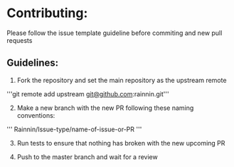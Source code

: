# Contributing:

Please follow the issue template guideline before commiting and new pull requests

## Guidelines:

1. Fork the repository and set the main repository as the upstream remote

'''git remote add upstream git@github.com:rainnin.git'''

2. Make a new branch with the new PR following these naming conventions:

'''
Rainnin/Issue-type/name-of-issue-or-PR
'''

3. Run tests to ensure that nothing has broken with the new upcoming PR

4. Push to the master branch and wait for a review
